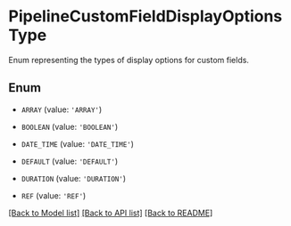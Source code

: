 # PipelineCustomFieldDisplayOptionsType

Enum representing the types of display options for custom fields.

## Enum

* `ARRAY` (value: `'ARRAY'`)

* `BOOLEAN` (value: `'BOOLEAN'`)

* `DATE_TIME` (value: `'DATE_TIME'`)

* `DEFAULT` (value: `'DEFAULT'`)

* `DURATION` (value: `'DURATION'`)

* `REF` (value: `'REF'`)

[[Back to Model list]](../README.md#documentation-for-models) [[Back to API list]](../README.md#documentation-for-api-endpoints) [[Back to README]](../README.md)


